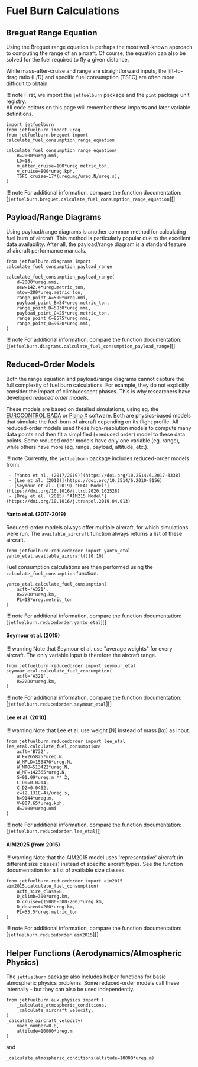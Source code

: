 # Fuel Burn Calculations

## Breguet Range Equation

Using the Breguet range equation is perhaps the most well-known approach to computing the range of an aircraft.
Of course, the equation can also be solved for the fuel required to fly a given distance.

While mass-after-cruise and range are straightforward inputs,
the lift-to-drag ratio (L/D) and specific fuel consumption (TSFC) are often more difficult to obtain.

!!! note
    First, we import the `jetfuelburn` package and the `pint` package unit registry. \
    All code editors on this page will remember these imports and later variable definitions.

```pyodide session='fuel' install='jetfuelburn'
import jetfuelburn
from jetfuelburn import ureg
from jetfuelburn.breguet import calculate_fuel_consumption_range_equation

calculate_fuel_consumption_range_equation(
    R=2000*ureg.nmi,
    LD=18,
    m_after_cruise=100*ureg.metric_ton,
    v_cruise=800*ureg.kph,
    TSFC_cruise=17*(ureg.mg/ureg.N/ureg.s),
)
```

!!! note
    For additional information, compare the function documentation:
    [`jetfuelburn.breguet.calculate_fuel_consumption_range_equation`][]


## Payload/Range Diagrams

Using payload/range diagrams is another common method for calculating fuel burn of aircraft.
This method is particularly popular due to the excellent data availability. After all, the payload/range diagram is a standard feature of aircraft performance manuals.

```pyodide session='fuel'
from jetfuelburn.diagrams import calculate_fuel_consumption_payload_range

calculate_fuel_consumption_payload_range(
    d=2000*ureg.nmi,
    oew=142.4*ureg.metric_ton,
    mtow=280*ureg.metric_ton,
    range_point_A=500*ureg.nmi,
    payload_point_B=54*ureg.metric_ton,
    range_point_B=5830*ureg.nmi,
    payload_point_C=25*ureg.metric_ton,
    range_point_C=8575*ureg.nmi,
    range_point_D=9620*ureg.nmi,
)
```

!!! note
    For additional information, compare the function documentation:
    [`jetfuelburn.diagrams.calculate_fuel_consumption_payload_range`][]

## Reduced-Order Models

Both the range equation and payload/range diagrams cannot capture the full complexity of fuel burn calculations.
For example, they do not explicitly consider the impact of climb/descent phases. This is why researchers have developed _reduced order models_.

These models are based on detailed simulations, using eg. the [EUROCONTROL BADA](https://www.eurocontrol.int/model/bada) or [Piano X](https://www.lissys.uk/index2.html) software.
Both are physics-based models that simulate the fuel-burn of aircraft depending on its flight profile. All reduced-order models used these high-resolution models to compute many data points and then fit a simplified (=reduced order) model to these data points. Some reduced order models have only one variable (eg. range), while others have more (eg. range, payload, altitude, etc.).

!!! note
    Currently, the `jetfuelburn` package includes reduced-order models from:

     - [Yanto et al. (2017/2019)](https://doi.org/10.2514/6.2017-3338)
     - [Lee et al. (2010)](https://doi.org/10.2514/6.2010-9156)
     - [Seymour et al. (2019) "FEAT Model"](https://doi.org/10.1016/j.trd.2020.102528)
     - [Drey et al. (2015) "AIM215 Model"](https://doi.org/10.1016/j.tranpol.2019.04.013)

#### Yanto et al. (2017-2019)

Reduced-order models always offer multiple aircraft, for which simulations were run. The `available_aircraft` function always returns a list of these aircraft.

```pyodide session='fuel'
from jetfuelburn.reducedorder import yanto_etal
yanto_etal.available_aircraft()[0:10]
```

Fuel consumption calculations are then performed using the `calculate_fuel_consumption` function.

```pyodide session='fuel'
yanto_etal.calculate_fuel_consumption(
    acft='A321',
    R=2200*ureg.km,
    PL=18*ureg.metric_ton
)
```

!!! note
    For additional information, compare the function documentation:
    [`jetfuelburn.reducedorder.yanto_etal`][]

#### Seymour et al. (2019)

!!! warning
    Note that Seymour et al. use "average weights" for every aircraft.
    The only variable input is therefore the aircraft range.

```pyodide session='fuel'
from jetfuelburn.reducedorder import seymour_etal
seymour_etal.calculate_fuel_consumption(
    acft='A321',
    R=2200*ureg.km,
)
```

!!! note
    For additional information, compare the function documentation:
    [`jetfuelburn.reducedorder.seymour_etal`][]

#### Lee et al. (2010)

!!! warning
    Note that Lee et al. use weight [N] instead of mass [kg] as input.

```pyodide session='fuel'
from jetfuelburn.reducedorder import lee_etal
lee_etal.calculate_fuel_consumption(
    acft='B732',
    W_E=265825*ureg.N,
    W_MPLD=156476*ureg.N,
    W_MTO=513422*ureg.N,
    W_MF=142365*ureg.N,
    S=91.09*ureg.m ** 2,
    C_D0=0.0214,
    C_D2=0.0462,
    c=(2.131E-4)/ureg.s,
    h=9144*ureg.m,
    V=807.65*ureg.kph,
    d=2000*ureg.nmi
)
```

!!! note
    For additional information, compare the function documentation:
    [`jetfuelburn.reducedorder.lee_etal`][]

#### AIM2025 (from 2015)

!!! warning
    Note that the AIM2015 model uses 'representative' aircraft (in different size classes) instead of specific aircraft types.
    See the function documentation for a list of available size classes.

```pyodide session='fuel'
from jetfuelburn.reducedorder import aim2015
aim2015.calculate_fuel_consumption(
    acft_size_class=8,
    D_climb=300*ureg.km,
    D_cruise=(15000-300-200)*ureg.km,
    D_descent=200*ureg.km,
    PL=55.5*ureg.metric_ton
)
```

!!! note
    For additional information, compare the function documentation:
    [`jetfuelburn.reducedorder.aim2015`][]


## Helper Functions (Aerodynamics/Atmospheric Physics)

The `jetfuelburn` package also includes helper functions for basic atmospheric physics problems.
Some reduced-order models call these internally - but they can also be used independently.

```pyodide session='fuel'
from jetfuelburn.aux.physics import (
    _calculate_atmospheric_conditions,
    _calculate_aircraft_velocity,   
)
_calculate_aircraft_velocity(
    mach_number=0.8,
    altitude=10000*ureg.m
)
```

and

```pyodide session='fuel'
_calculate_atmospheric_conditions(altitude=10000*ureg.m)
```